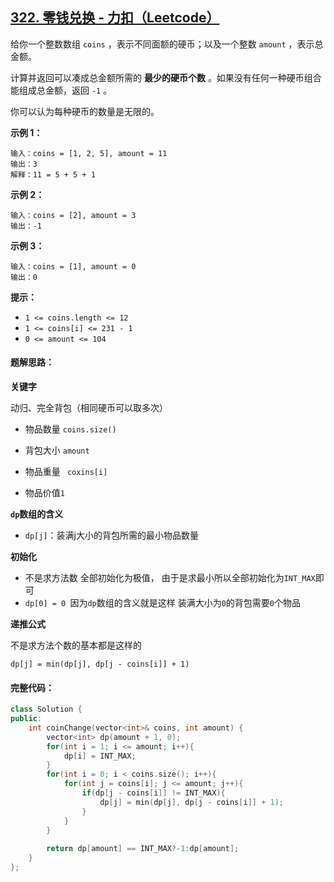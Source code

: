 ## [322. 零钱兑换 - 力扣（Leetcode）](https://leetcode.cn/problems/coin-change/description/)

给你一个整数数组 `coins` ，表示不同面额的硬币；以及一个整数 `amount` ，表示总金额。

计算并返回可以凑成总金额所需的 **最少的硬币个数** 。如果没有任何一种硬币组合能组成总金额，返回 `-1` 。

你可以认为每种硬币的数量是无限的。

 

**示例 1：**

```
输入：coins = [1, 2, 5], amount = 11
输出：3 
解释：11 = 5 + 5 + 1
```

**示例 2：**

```
输入：coins = [2], amount = 3
输出：-1
```

**示例 3：**

```
输入：coins = [1], amount = 0
输出：0
```

 

**提示：**

- `1 <= coins.length <= 12`
- `1 <= coins[i] <= 231 - 1`
- `0 <= amount <= 104`

#### **题解思路：**

**关键字**

动归、完全背包（相同硬币可以取多次）

- 物品数量 `coins.size()`

- 背包大小 `amount`

- 物品重量 ` coxins[i]`

- 物品价值` 1  `

**`dp`数组的含义**

- `dp[j]`：装满j大小的背包所需的最小物品数量

**初始化**

- 不是求方法数  全部初始化为极值， 由于是求最小所以全部初始化为`INT_MAX`即可
- `dp[0] = 0 `因为`dp`数组的含义就是这样  装满大小为`0`的背包需要`0`个物品

**递推公式**

不是求方法个数的基本都是这样的

`dp[j] = min(dp[j], dp[j - coins[i]] + 1)`

#### **完整代码：**

```c++
class Solution {
public:
    int coinChange(vector<int>& coins, int amount) {
        vector<int> dp(amount + 1, 0);
        for(int i = 1; i <= amount; i++){
            dp[i] = INT_MAX;
        }
        for(int i = 0; i < coins.size(); i++){
            for(int j = coins[i]; j <= amount; j++){
                if(dp[j - coins[i]] != INT_MAX){
                    dp[j] = min(dp[j], dp[j - coins[i]] + 1);
                }
            }
        }
        
        return dp[amount] == INT_MAX?-1:dp[amount];
    }
};
```

